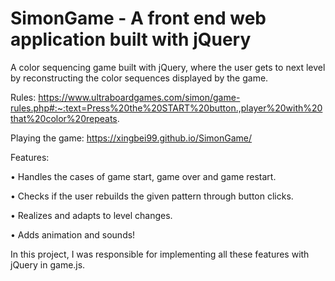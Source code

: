 # SimonGame - A front end web application built with jQuery
A color sequencing game built with jQuery, where the user gets to next level by reconstructing the color sequences displayed by the game.

Rules: https://www.ultraboardgames.com/simon/game-rules.php#:~:text=Press%20the%20START%20button.,player%20with%20that%20color%20repeats.

Playing the game: https://xingbei99.github.io/SimonGame/

Features:

• Handles the cases of game start, game over and game restart.

• Checks if the user rebuilds the given pattern through button clicks.

• Realizes and adapts to level changes.

• Adds animation and sounds!

In this project, I was responsible for implementing all these features with jQuery in game.js.


